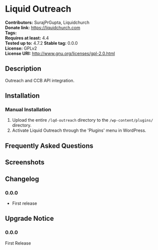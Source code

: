# Liquid Outreach #
**Contributors:**      SurajPrGupta, Liquidchurch  
**Donate link:**       https://liquidchurch.com  
**Tags:**  
**Requires at least:** 4.4  
**Tested up to:**      4.7.2 
**Stable tag:**        0.0.0  
**License:**           GPLv2  
**License URI:**       http://www.gnu.org/licenses/gpl-2.0.html  

## Description ##

Outreach and CCB API integration.

## Installation ##

### Manual Installation ###

1. Upload the entire `/lqd-outreach` directory to the `/wp-content/plugins/` directory.
2. Activate Liquid Outreach through the 'Plugins' menu in WordPress.

## Frequently Asked Questions ##


## Screenshots ##


## Changelog ##

### 0.0.0 ###
* First release

## Upgrade Notice ##

### 0.0.0 ###
First Release
